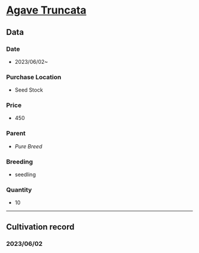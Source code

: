 # [Agave Truncata](https://www.oceanside-garden.net/plants/%E3%82%A2%E3%82%AC%E3%83%99%E3%80%80%E3%83%91%E3%83%AA%E3%82%A3%EF%BC%88agave-parryi/)
## **Data**

### Date  
* 2023/06/02~
### Purchase Location
* Seed Stock
### Price
* 450
### Parent
- *Pure Breed*
### Breeding
* seedling
### Quantity
* 10

---
## **Cultivation record**
### 2023/06/02
